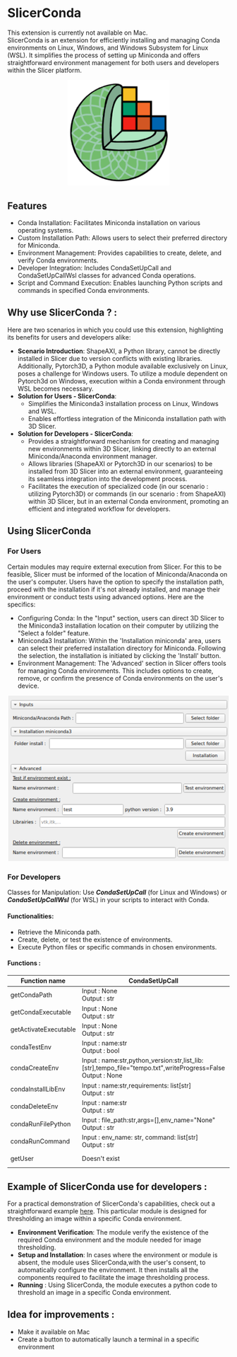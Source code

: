 # SlicerConda

This extension is currently not available on Mac.  
SlicerConda is an extension for efficiently installing and managing Conda environments on Linux, Windows, and Windows Subsystem for Linux (WSL). It simplifies the process of setting up Miniconda and offers straightforward environment management for both users and developers within the Slicer platform.

<p align="center">
    <img src="screenshot/CondaSetUp_icon_big_format.png" alt="View extension on Linux" width="230"/>
</p>


## Features
- Conda Installation: Facilitates Miniconda installation on various operating systems.
- Custom Installation Path: Allows users to select their preferred directory for Miniconda.
- Environment Management: Provides capabilities to create, delete, and verify Conda environments.
- Developer Integration: Includes CondaSetUpCall and CondaSetUpCallWsl classes for advanced Conda operations.
- Script and Command Execution: Enables launching Python scripts and commands in specified Conda environments.

## Why use SlicerConda ? : 
Here are two scenarios in which you could use this extension, highlighting its benefits for users and developers alike:  
- **Scenario Introduction**: ShapeAXI, a Python library, cannot be directly installed in Slicer due to version conflicts with existing libraries. Additionally, Pytorch3D, a Python module available exclusively on Linux, poses a challenge for Windows users. To utilize a module dependent on Pytorch3d on Windows, execution within a Conda environment through WSL becomes necessary.
- **Solution for Users - SlicerConda**:
    - Simplifies the Miniconda3 installation process on Linux, Windows and WSL.
    - Enables effortless integration of the Miniconda installation path with 3D Slicer.
- **Solution for Developers - SlicerConda**:
    - Provides a straightforward mechanism for creating and managing new environments within 3D Slicer, linking directly to an external Miniconda/Anaconda environment manager.
    - Allows libraries (ShapeAXI or Pytorch3D in our scenarios) to be installed from 3D Slicer into an external environment, guaranteeing its seamless integration into the development process.
    - Facilitates the execution of specialized code (in our scenario : utilizing Pytorch3D) or commands (in our scenario : from ShapeAXI) within 3D Slicer, but in an external Conda environment, promoting an efficient and integrated workflow for developers.

## Using SlicerConda
### For Users
Certain modules may require external execution from Slicer. For this to be feasible, Slicer must be informed of the location of Miniconda/Anaconda on the user's computer. Users have the option to specify the installation path, proceed with the installation if it's not already installed, and manage their environment or conduct tests using advanced options. Here are the specifics:
- Configuring Conda: In the "Input" section, users can direct 3D Slicer to the Miniconda3 installation location on their computer by utilizing the "Select a folder" feature.
- Miniconda3 Installation: Within the 'Installation miniconda' area, users can select their preferred installation directory for Miniconda. Following the selection, the installation is initiated by clicking the 'Install' button.
- Environment Management: The 'Advanced' section in Slicer offers tools for managing Conda environments. This includes options to create, remove, or confirm the presence of Conda environments on the user's device.
<p align="center">
    <img src="screenshot/Screenshot2.png" alt="View extension on Linux" width="500"/>
</p>

### For Developers
Classes for Manipulation: Use ***CondaSetUpCall*** (for Linux and Windows) or ***CondaSetUpCallWsl*** (for WSL) in your scripts to interact with Conda.
#### Functionalities:
- Retrieve the Miniconda path.
- Create, delete, or test the existence of environments.
- Execute Python files or specific commands in chosen environments.

#### Functions :


| Function name | CondaSetUpCall                   | CondaSetUpCallWsl |
|-----------|------------------------------|-----------|
| getCondaPath | Input : None<br>Output : str | Input : None<br>Output : str |
| getCondaExecutable | Input : None<br>Output : str | Input : None<br>Output : str |
| getActivateExecutable | Input : None<br>Output : str | Input : None<br>Output : str |
| condaTestEnv | Input : name:str<br>Output : bool | Input : name:str<br>Output : bool  |
| condaCreateEnv | Input : name:str,python_version:str,list_lib:[str],tempo_file="tempo.txt",writeProgress=False<br>Output : None | Input : name:str,python_version:str,list_lib=[str],tempo_file="tempo.txt",writeProgress=False<br>Output : str |
| condaInstallLibEnv | Input : name:str,requirements: list[str]<br>Output : str | Input : name:str,requirements: list[str]<br>Output : str |
| condaDeleteEnv | Input : name:str<br>Output : str | Input : name:str<br>Output : str |
| condaRunFilePython | Input : file_path:str,args=[],env_name="None"<br>Output : str | Input : file_path,env_name="None",args=[]<br>Output : str |
| condaRunCommand | Input : env_name: str, command: list[str]<br>Output : str | Input : command: list[str],env_name="None"<br>Output : str |
| getUser | Doesn't exist | Input : None: str<br>Output : str |


## Example of SlicerConda use for developers :
For a practical demonstration of SlicerConda's capabilities, check out a straightforward example [here](https://github.com/DCBIA-OrthoLab/SlicerConda/blob/main/Example/Example.py#L265C1-L348C69). This particular module is designed for thresholding an image within a specific Conda environment. 
- **Environment Verification**:  The module verify the existence of the required Conda environment and the module needed for image thresholding.
- **Setup and Installation**: In cases where the environment or module is absent, the module uses SlicerConda,with the user's consent, to automatically configure the environment. It then installs all the components required to facilitate the image thresholding process.  
- **Running** : Using SlicerConda, the module executes a python code to threshold an image in a specific Conda environment.

## Idea for improvements : 
- Make it available on Mac
- Create a button to automatically launch a terminal in a specific environment

